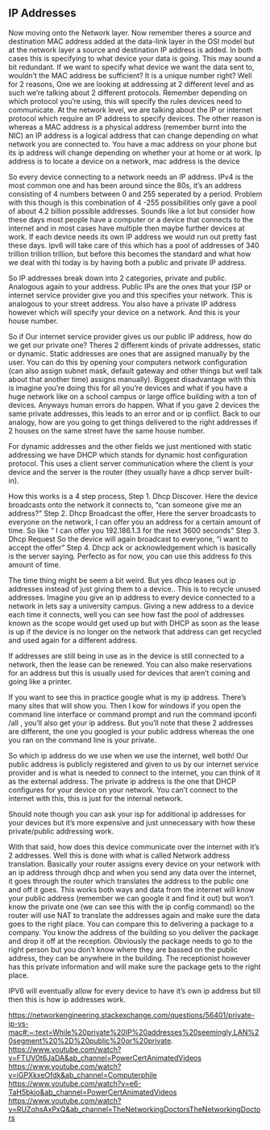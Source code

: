 ## IP Addresses

Now moving onto the Network layer. Now remember theres a source and destination MAC address added at the data-link layer in the OSI model but at the network layer a source and destination IP address is added. In both cases this is specifying to what device your data is going. This may sound a bit redundant. If we want to specify what device we want the data sent to, wouldn’t the MAC address be sufficient? It is a unique number right? Well for 2 reasons, One we are looking at addressing at 2 different level and as such we’re talking about 2 different protocols. Remember depending on which protocol you’re using, this will specify the rules devices need to communicate. At the network level, we are talking about the IP or internet protocol which require an IP address to specify devices. The other reason is whereas a MAC address is a physical address (remember burnt into the NIC) an IP address is a logical address that can change depending on what network you are connected to. You have a mac address on your phone but its ip address will change depending on whether your at home or at work. Ip address is to locate a device on a network, mac address is the device

So every device connecting to a network needs an IP address. IPv4 is the most common one and has been around since the 80s, it’s an address consisting of 4 numbers between 0 and 255 seperated by a period. Problem with this though is this combination of 4 -255 possibilities only gave a pool of about 4.2 billion possible addresses. Sounds like a lot but consider how these days most people have a computer or a device that connects to the internet and in most cases have multiple then maybe further devices at work. If each device needs its own IP address we would run out pretty fast these days. Ipv6 will take care of this which has a pool of addresses of 340 trillion trillion trillion, but before this becomes the standard and what how we deal with thi today is by having both a public and private IP address. 

So IP addresses break down into 2 categories, private and public. Analogous again to your address. Public IPs are the ones that your ISP or internet service provider give you and this specifies your network.  This is analogous to your street address. You also have a private IP address however which will specify your device on a network. And this is your house number. 

So if Our internet service provider gives us our public IP address, how do we get our private one? Theres 2 different kinds of private addresses, static or dynamic. Static addresses are ones that are assigned manually by the user. You can do this by opening your computers network configuration (can also assign subnet mask, default gateway and other things but well talk about that another time) assigns manually). Biggest disadvantage with this is imagine you’re doing this for all you’re devices and what if you have a huge network like on a school campus or large office building with a ton of devices. Anyways human errors do happen. What if you gave 2 devices the same private addresses, this leads to an error and or ip conflict. Back to our analogy, how are you going to get things delivered to the right addresses if 2 houses on the same street have the same house number.

For dynamic addresses and the other fields we just mentioned with static addressing we have DHCP which stands for dynamic host configuration protocol. This uses a client server communication where the client is your device and the server is the router (they usually have a dhcp server built-in).

How this works is a 4 step process,
Step 1. Dhcp Discover. Here the device broadcasts onto the network it connects to, “can someone give me an address?”
Step 2. Dhcp Broadcast the offer, Here the server broadcasts to everyone on the network, I can offer you an address for a certain amount of time. So like “ I can offer you 192.186.1.3 for the next 3600 seconds”
Step 3. Dhcp Request So the device will again broadcast to everyone, “i want to accept the offer”
Step 4. Dhcp ack or acknowledgement which is basically is the server saying. Perfecto  as for now, you can use this address fo this amount of time.

The time thing might be seem a bit weird. But yes dhcp leases out ip addresses instead of just giving them to a device.. This is to recycle unused addresses. Imagine you give an ip address to every device connected to a network in lets say a university campus. Giving a new address to a device each time it connects, well you can see how fast the pool of  addresses known as the scope would get used up but with DHCP as soon as the lease is up if the device is no longer on the network that address can get recycled and used again for a different address. 

If addresses are still being in use as in the device is still connected to a network, then the lease can be renewed. You can also make reservations for an address but this is usually used for devices that aren’t coming and going like a printer.

If you want to see this in practice google what is my ip address. There’s many sites that will show you. Then I kow for windows if you open the command line interface or command prompt and run the command ipconfi /all , you’ll also get your ip address. But you’ll note that these 2 addresses are different, the one you googled is your public address whereas the one you ran on the command line is your private.

So which ip address do we use when we use the internet, well both! Our public address is publicly registered and given to us by our internet service provider and is what is needed to connect to the internet, you can think of it as the external address. The private ip address is the one that DHCP configures for your device on your network. You can’t connect to the internet with this, this is just for the internal network. 

Should note though you can ask your isp for additional ip addresses for your devices but it’s more expensive and just unnecessary with how these private/public addressing work.

With that said, how does this device communicate over the internet with it’s 2 addresses. Well this is done with what is called Network address translation. Basically your router assigns every device on your network with an ip address through dhcp and when you send any data over the internet, it goes through the router which translates the address to the public one and off it goes. This works both ways and data from the internet will know your public address (remember we can google it and find it out) but won’t know the private one (we can see this with the ip config command) so the router will use NAT to translate the addresses again and make sure the data goes to the right place. 
You can compare this to delivering a package to a company. You know the address of the building so you deliver the package and drop it off at the reception. Obviously the package needs to go to the right person but you don’t know where they are bassed on the public address, they can be anywhere in the building. The receptionist however has this private information and will make sure the package gets to the right place. 

IPV6 will eventually allow for every device to have it’s own ip address but till then this is how ip addresses work.





https://networkengineering.stackexchange.com/questions/56401/private-ip-vs-mac#:~:text=While%20private%20IP%20addresses%20seemingly,LAN%20segment%20%2D%20public%20or%20private.
https://www.youtube.com/watch?v=FTUV0t6JaDA&ab_channel=PowerCertAnimatedVideos
https://www.youtube.com/watch?v=iGPXkxeOfdk&ab_channel=Computerphile
https://www.youtube.com/watch?v=e6-TaH5bkjo&ab_channel=PowerCertAnimatedVideos
https://www.youtube.com/watch?v=RUZohsAxPxQ&ab_channel=TheNetworkingDoctorsTheNetworkingDoctors 